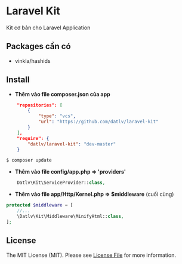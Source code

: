 # Laravel Kit
Kit cơ bản cho Laravel Application

## Packages cần có

* vinkla/hashids

## Install

* **Thêm vào file composer.json của app**
```json
	"repositories": [
        {
            "type": "vcs",
            "url": "https://github.com/datlv/laravel-kit"
        }
    ],
    "require": {
        "datlv/laravel-kit": "dev-master"
    }
```
``` bash
$ composer update
```

* **Thêm vào file config/app.php => 'providers'**
```php
	Datlv\Kit\ServiceProvider::class,
```

* **Thêm vào file app/Http/Kernel.php => $middleware** (cuối cùng)
```php
protected $middleware = [
	//...
	\Datlv\Kit\Middleware\MinifyHtml::class,
];
```
## License

The MIT License (MIT). Please see [License File](LICENSE.md) for more information.
